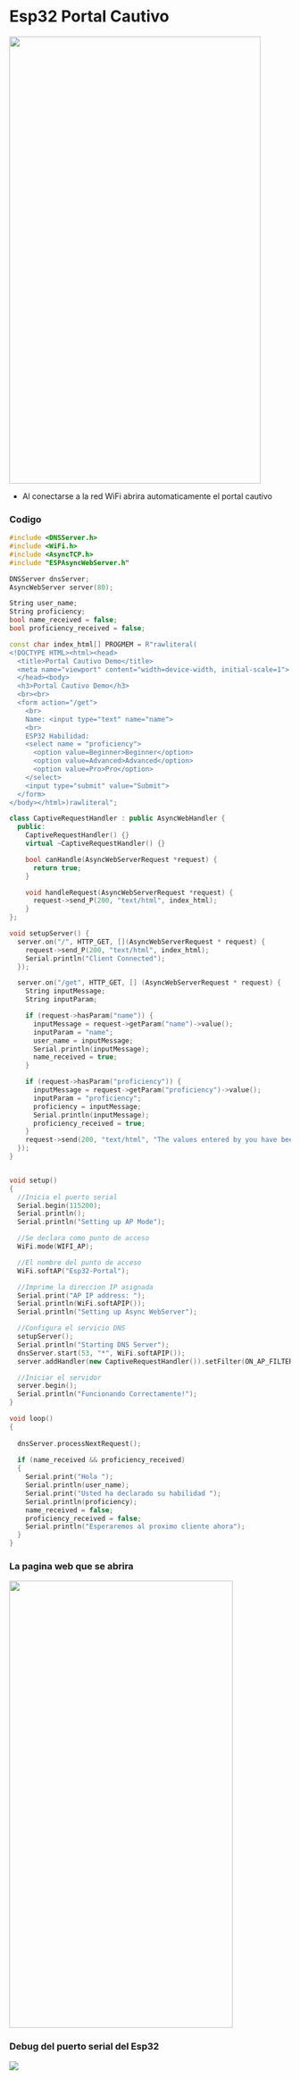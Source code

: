 # Esp32 Portal Cautivo

<img src="https://github.com/IDiegoUlises/Esp32-Portal-Cautivo/blob/main/Imagenes/IMG_20230714_215346.jpg" width="450" height="800" />

* Al conectarse a la red WiFi abrira automaticamente el portal cautivo

### Codigo
```c++
#include <DNSServer.h>
#include <WiFi.h>
#include <AsyncTCP.h>
#include "ESPAsyncWebServer.h"

DNSServer dnsServer;
AsyncWebServer server(80);

String user_name;
String proficiency;
bool name_received = false;
bool proficiency_received = false;

const char index_html[] PROGMEM = R"rawliteral(
<!DOCTYPE HTML><html><head>
  <title>Portal Cautivo Demo</title>
  <meta name="viewport" content="width=device-width, initial-scale=1">
  </head><body>
  <h3>Portal Cautivo Demo</h3>
  <br><br>
  <form action="/get">
    <br>
    Name: <input type="text" name="name">
    <br>
    ESP32 Habilidad: 
    <select name = "proficiency">
      <option value=Beginner>Beginner</option>
      <option value=Advanced>Advanced</option>
      <option value=Pro>Pro</option>
    </select>
    <input type="submit" value="Submit">
  </form>
</body></html>)rawliteral";

class CaptiveRequestHandler : public AsyncWebHandler {
  public:
    CaptiveRequestHandler() {}
    virtual ~CaptiveRequestHandler() {}

    bool canHandle(AsyncWebServerRequest *request) {
      return true;
    }

    void handleRequest(AsyncWebServerRequest *request) {
      request->send_P(200, "text/html", index_html);
    }
};

void setupServer() {
  server.on("/", HTTP_GET, [](AsyncWebServerRequest * request) {
    request->send_P(200, "text/html", index_html);
    Serial.println("Client Connected");
  });

  server.on("/get", HTTP_GET, [] (AsyncWebServerRequest * request) {
    String inputMessage;
    String inputParam;

    if (request->hasParam("name")) {
      inputMessage = request->getParam("name")->value();
      inputParam = "name";
      user_name = inputMessage;
      Serial.println(inputMessage);
      name_received = true;
    }

    if (request->hasParam("proficiency")) {
      inputMessage = request->getParam("proficiency")->value();
      inputParam = "proficiency";
      proficiency = inputMessage;
      Serial.println(inputMessage);
      proficiency_received = true;
    }
    request->send(200, "text/html", "The values entered by you have been successfully sent to the device <br><a href=\"/\">Return to Home Page</a>");
  });
}


void setup() 
{
  //Inicia el puerto serial
  Serial.begin(115200);
  Serial.println();
  Serial.println("Setting up AP Mode");

  //Se declara como punto de acceso
  WiFi.mode(WIFI_AP);

  //El nombre del punto de acceso
  WiFi.softAP("Esp32-Portal");

  //Imprime la direccion IP asignada
  Serial.print("AP IP address: ");
  Serial.println(WiFi.softAPIP());
  Serial.println("Setting up Async WebServer");

  //Configura el servicio DNS
  setupServer();
  Serial.println("Starting DNS Server");
  dnsServer.start(53, "*", WiFi.softAPIP());
  server.addHandler(new CaptiveRequestHandler()).setFilter(ON_AP_FILTER); //solo cuando se solicita de AP

  //Iniciar el servidor
  server.begin();
  Serial.println("Funcionando Correctamente!");
}

void loop() 
{
  
  dnsServer.processNextRequest();
  
  if (name_received && proficiency_received)
  {
    Serial.print("Hola ");
    Serial.println(user_name);
    Serial.print("Usted ha declarado su habilidad ");
    Serial.println(proficiency);
    name_received = false;
    proficiency_received = false;
    Serial.println("Esperaremos al proximo cliente ahora");
  }
}
```
### La pagina web que se abrira
<img src="https://github.com/IDiegoUlises/Esp32-Portal-Cautivo/blob/main/Imagenes/IMG_20230714_215451.jpg" width="400" height="800" />

### Debug del puerto serial del Esp32
<img src="https://github.com/IDiegoUlises/Esp32-Portal-Cautivo/blob/main/Imagenes/Debug-Del-Portal-Cautivo.jpg" />

